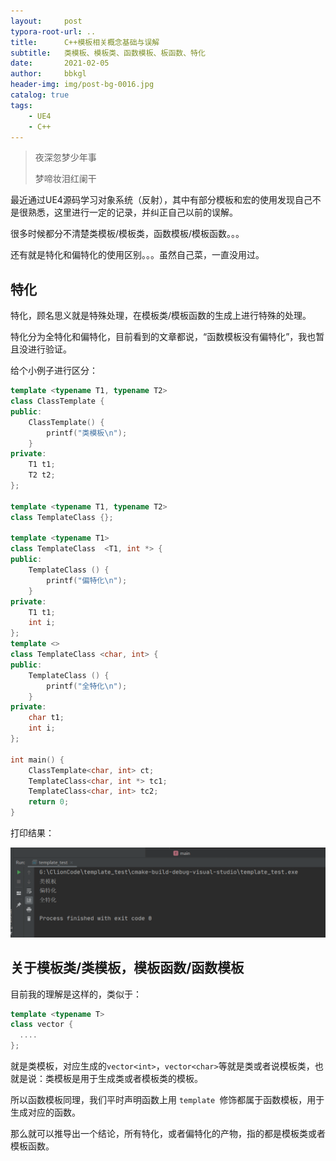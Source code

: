 ```yaml
---
layout:     post
typora-root-url: ..
title:      C++模板相关概念基础与误解
subtitle:   类模板、模板类、函数模板、板函数、特化
date:       2021-02-05
author:     bbkgl
header-img: img/post-bg-0016.jpg
catalog: true
tags:
    - UE4
    - C++
---
```


> 夜深忽梦少年事
>
> 梦啼妆泪红阑干

最近通过UE4源码学习对象系统（反射），其中有部分模板和宏的使用发现自己不是很熟悉，这里进行一定的记录，并纠正自己以前的误解。

很多时候都分不清楚类模板/模板类，函数模板/模板函数。。。

还有就是特化和偏特化的使用区别。。。虽然自己菜，一直没用过。

## 特化

特化，顾名思义就是特殊处理，在模板类/模板函数的生成上进行特殊的处理。

特化分为全特化和偏特化，目前看到的文章都说，“函数模板没有偏特化”，我也暂且没进行验证。

给个小例子进行区分：

```cpp
template <typename T1, typename T2>
class ClassTemplate {
public:
    ClassTemplate() {
        printf("类模板\n");
    }
private:
    T1 t1;
    T2 t2;
};

template <typename T1, typename T2>
class TemplateClass {};

template <typename T1>
class TemplateClass  <T1, int *> {
public:
    TemplateClass () {
        printf("偏特化\n");
    }
private:
    T1 t1;
    int i;
};
template <>
class TemplateClass <char, int> {
public:
    TemplateClass () {
        printf("全特化\n");
    }
private:
    char t1;
    int i;
};

int main() {
    ClassTemplate<char, int> ct;
    TemplateClass<char, int *> tc1;
    TemplateClass<char, int> tc2;
    return 0;
}
```

打印结果：

![1612518838479](/cloud_img/1612518838479.png)

## 关于模板类/类模板，模板函数/函数模板

目前我的理解是这样的，类似于：

```cpp
template <typename T>
class vector {
  ....  
};
```

就是类模板，对应生成的`vector<int>`，`vector<char>`等就是类或者说模板类，也就是说：类模板是用于生成类或者模板类的模板。

所以函数模板同理，我们平时声明函数上用 `template `修饰都属于函数模板，用于生成对应的函数。

那么就可以推导出一个结论，所有特化，或者偏特化的产物，指的都是模板类或者模板函数。

